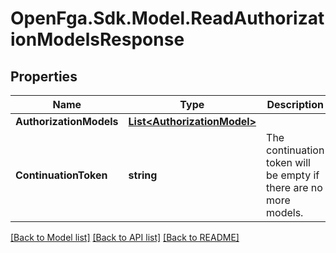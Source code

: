 # OpenFga.Sdk.Model.ReadAuthorizationModelsResponse

## Properties

Name | Type | Description | Notes
------------ | ------------- | ------------- | -------------
**AuthorizationModels** | [**List&lt;AuthorizationModel&gt;**](AuthorizationModel.md) |  | 
**ContinuationToken** | **string** | The continuation token will be empty if there are no more models. | [optional] 

[[Back to Model list]](../README.md#models) [[Back to API list]](../README.md#api-endpoints) [[Back to README]](../README.md)

